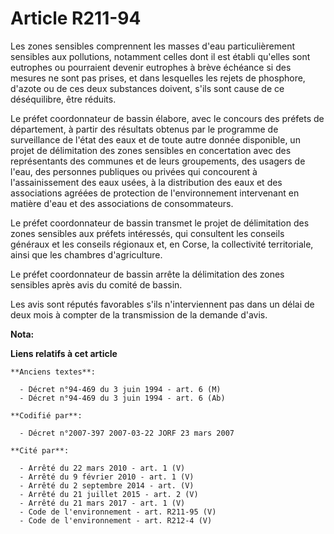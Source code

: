 # Article R211-94

Les zones sensibles comprennent les masses d'eau particulièrement sensibles aux pollutions, notamment celles dont il est
établi qu'elles sont eutrophes ou pourraient devenir eutrophes à brève échéance si des mesures ne sont pas prises, et dans
lesquelles les rejets de phosphore, d'azote ou de ces deux substances doivent, s'ils sont cause de ce déséquilibre, être
réduits.

Le préfet coordonnateur de bassin élabore, avec le concours des préfets de département, à partir des résultats obtenus par le
programme de surveillance de l'état des eaux et de toute autre donnée disponible, un projet de délimitation des zones
sensibles en concertation avec des représentants des communes et de leurs groupements, des usagers de l'eau, des personnes
publiques ou privées qui concourent à l'assainissement des eaux usées, à la distribution des eaux et des associations agréées
de protection de l'environnement intervenant en matière d'eau et des associations de consommateurs.

Le préfet coordonnateur de bassin transmet le projet de délimitation des zones sensibles aux préfets intéressés, qui
consultent les conseils généraux et les conseils régionaux et, en Corse, la collectivité territoriale, ainsi que les chambres
d'agriculture.

Le préfet coordonnateur de bassin arrête la délimitation des zones sensibles après avis du comité de bassin.

Les avis sont réputés favorables s'ils n'interviennent pas dans un délai de deux mois à compter de la transmission de la
demande d'avis.

**Nota:**



**Liens relatifs à cet article**

	**Anciens textes**:

	  - Décret n°94-469 du 3 juin 1994 - art. 6 (M)
	  - Décret n°94-469 du 3 juin 1994 - art. 6 (Ab)

	**Codifié par**:

	  - Décret n°2007-397 2007-03-22 JORF 23 mars 2007

	**Cité par**:

	  - Arrêté du 22 mars 2010 - art. 1 (V)
	  - Arrêté du 9 février 2010 - art. 1 (V)
	  - Arrêté du 2 septembre 2014 - art. (V)
	  - Arrêté du 21 juillet 2015 - art. 2 (V)
	  - Arrêté du 21 mars 2017 - art. 1 (V)
	  - Code de l'environnement - art. R211-95 (V)
	  - Code de l'environnement - art. R212-4 (V)
